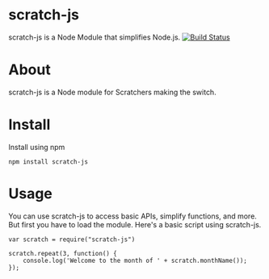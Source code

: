 # scratch-js
scratch-js is a Node Module that simplifies Node.js.
[![Build Status](https://travis-ci.org/chikadi/scratch-js.svg?branch=master)](https://travis-ci.org/chikadi/scratch-js)
# About
scratch-js is a Node module for Scratchers making the switch.

# Install
Install using npm
```
npm install scratch-js
```

# Usage
You can use scratch-js to access basic APIs, simplify functions, and more. But first you have to load the module.
Here's a basic script using scratch-js.
```
var scratch = require("scratch-js")

scratch.repeat(3, function() {
    console.log('Welcome to the month of ' + scratch.monthName());
});
```
